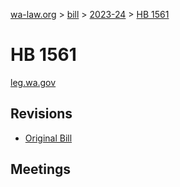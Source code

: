 [wa-law.org](/) > [bill](/bill/) > [2023-24](/bill/2023-24/) > [HB 1561](/bill/2023-24/hb/1561/)

# HB 1561
[leg.wa.gov](https://app.leg.wa.gov/billsummary?BillNumber=1561&Year=2023&Initiative=false)

## Revisions
* [Original Bill](1/)

## Meetings